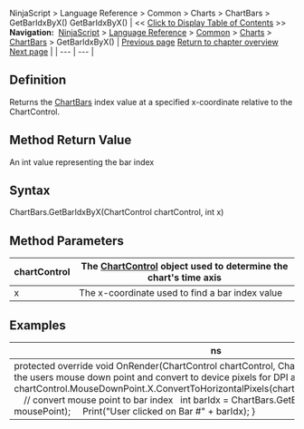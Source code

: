 ﻿
NinjaScript \> Language Reference \> Common \> Charts \> ChartBars \> GetBarIdxByX()
GetBarIdxByX()
| \<\< [Click to Display Table of Contents](chartbars_getbaridxbyx.md) \>\> **Navigation:**     [NinjaScript](ninjascript.md) \> [Language Reference](language_reference_wip.md) \> [Common](common.md) \> [Charts](chart.md) \> [ChartBars](chartbars.md) \> GetBarIdxByX() | [Previous page](chartbars_getbaridxbytime.md) [Return to chapter overview](chartbars.md) [Next page](chartbars_gettimebybaridx.md) |
| --- | --- |
## Definition
Returns the [ChartBars](chartbars.md) index value at a specified x\-coordinate relative to the ChartControl.
 
## Method Return Value
An int value representing the bar index
## 
## Syntax
ChartBars.GetBarIdxByX(ChartControl chartControl, int x)
## 
## Method Parameters
| chartControl | The [ChartControl](chartcontrol.md) object used to determine the chart's time axis |
| --- | --- |
| x | The x\-coordinate used to find a bar index value |
## 
## 
## Examples
| ns |
| --- |
| protected override void OnRender(ChartControl chartControl, ChartScale chartScale) {    // get the users mouse down point and convert to device pixels for DPI accuracy    int mousePoint \= chartControl.MouseDownPoint.X.ConvertToHorizontalPixels(chartControl.PresentationSource);        // convert mouse point to bar index    int barIdx \= ChartBars.GetBarIdxByX(chartControl, mousePoint);        Print("User clicked on Bar \#" \+ barIdx); } |


